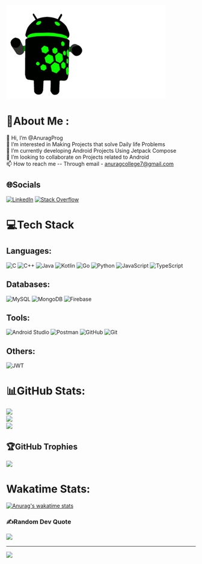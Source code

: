 <img src="https://github.com/AnuragProg/AnuragProg/blob/main/gifs/androidgif.gif" width="425" height="250"/>

# 💫About Me :
👋 Hi, I’m @AnuragProg  
👀 I’m interested in Making Projects that solve Daily life Problems  
🌱 I’m currently developing Android Projects Using Jetpack Compose  
💞️ I’m looking to collaborate on Projects related to Android  
📫 How to reach me -- Through email - anuragcollege7@gmail.com

## 🌐Socials
[![LinkedIn](https://img.shields.io/badge/LinkedIn-%230077B5.svg?logo=linkedin&logoColor=white)](https://linkedin.com/in/https://www.linkedin.com/in/anurag-singh-16073b228/) [![Stack Overflow](https://img.shields.io/badge/-Stackoverflow-FE7A16?logo=stack-overflow&logoColor=white)](https://stackoverflow.com/users/18187285) 

# 💻Tech Stack
## Languages: 
![C](https://img.shields.io/badge/c-%2300599C.svg?style=for-the-badge&logo=c&logoColor=white) ![C++](https://img.shields.io/badge/c++-%2300599C.svg?style=for-the-badge&logo=c%2B%2B&logoColor=white) ![Java](https://img.shields.io/badge/java-%23ED8B00.svg?style=for-the-badge&logo=java&logoColor=white) ![Kotlin](https://img.shields.io/badge/kotlin-%230095D5.svg?style=for-the-badge&logo=kotlin&logoColor=white) ![Go](https://img.shields.io/badge/go-%2300ADD8.svg?style=for-the-badge&logo=go&logoColor=white) ![Python](https://img.shields.io/badge/python-3670A0?style=for-the-badge&logo=python&logoColor=ffdd54) ![JavaScript](https://img.shields.io/badge/javascript-%23323330.svg?style=for-the-badge&logo=javascript&logoColor=%23F7DF1E) ![TypeScript](https://img.shields.io/badge/typescript-%23007ACC.svg?style=for-the-badge&logo=typescript&logoColor=white)
## Databases: 
![MySQL](https://img.shields.io/badge/mysql-%2300f.svg?style=for-the-badge&logo=mysql&logoColor=white) ![MongoDB](https://img.shields.io/badge/MongoDB-%234ea94b.svg?style=for-the-badge&logo=mongodb&logoColor=white) ![Firebase](https://img.shields.io/badge/firebase-%23039BE5.svg?style=for-the-badge&logo=firebase) 
## Tools: 
![Android Studio](https://img.shields.io/badge/Android%20Studio-3DDC84.svg?style=for-the-badge&logo=android-studio&logoColor=white) ![Postman](https://img.shields.io/badge/Postman-FF6C37?style=for-the-badge&logo=postman&logoColor=white) ![GitHub](https://img.shields.io/badge/github-%23121011.svg?style=for-the-badge&logo=github&logoColor=white) ![Git](https://img.shields.io/badge/git-%23F05033.svg?style=for-the-badge&logo=git&logoColor=white)
## Others: 
![JWT](https://img.shields.io/badge/JWT-black?style=for-the-badge&logo=JSON%20web%20tokens)

# 📊GitHub Stats:
![](https://github-readme-stats.vercel.app/api?username=AnuragProg&theme=dark&hide_border=true&include_all_commits=true&count_private=false)<br/>
![](https://github-readme-streak-stats.herokuapp.com/?user=AnuragProg&theme=dark&hide_border=true)<br/>
![](https://github-readme-stats.vercel.app/api/top-langs/?username=AnuragProg&theme=dark&hide_border=true&include_all_commits=true&count_private=false&layout=compact)

## 🏆GitHub Trophies
![](https://github-profile-trophy.vercel.app/?username=AnuragProg&theme=onedark&no-frame=false&no-bg=false&margin-w=4)

# Wakatime Stats:
[![Anurag's wakatime stats](https://github-readme-stats.vercel.app/api/wakatime?username=AnuragProg)](https://github.com/AnuragProg)

### ✍️Random Dev Quote
![](https://quotes-github-readme.vercel.app/api?type=horizontal&theme=dark)

---
[![](https://visitcount.itsvg.in/api?id=AnuragProg&icon=0&color=1)](https://visitcount.itsvg.in)
